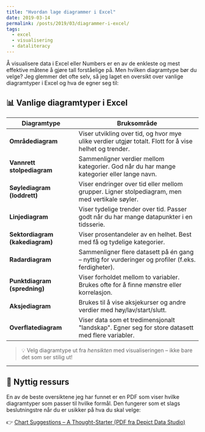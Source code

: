 ```yaml
---
title: "Hvordan lage diagrammer i Excel"
date: 2019-03-14
permalink: /posts/2019/03/diagrammer-i-excel/
tags:
  - excel
  - visualisering
  - dataliteracy
---
```


Å visualisere data i Excel eller Numbers er en av de enkleste og mest effektive måtene å gjøre tall forståelige på. Men hvilken diagramtype bør du velge? Jeg glemmer det ofte selv, så jeg laget en oversikt over vanlige diagramtyper i Excel og hva de egner seg til:

## 📊 Vanlige diagramtyper i Excel

| **Diagramtype**       | **Bruksområde** |
|------------------------|------------------|
| **Områdediagram**      | Viser utvikling over tid, og hvor mye ulike verdier utgjør totalt. Flott for å vise helhet og trender. |
| **Vannrett stolpediagram** | Sammenligner verdier mellom kategorier. God når du har mange kategorier eller lange navn. |
| **Søylediagram (loddrett)** | Viser endringer over tid eller mellom grupper. Ligner stolpediagram, men med vertikale søyler. |
| **Linjediagram**       | Viser tydelige trender over tid. Passer godt når du har mange datapunkter i en tidsserie. |
| **Sektordiagram (kakediagram)** | Viser prosentandeler av en helhet. Best med få og tydelige kategorier. |
| **Radardiagram**       | Sammenligner flere datasett på én gang – nyttig for vurderinger og profiler (f.eks. ferdigheter). |
| **Punktdiagram (spredning)** | Viser forholdet mellom to variabler. Brukes ofte for å finne mønstre eller korrelasjon. |
| **Aksjediagram**       | Brukes til å vise aksjekurser og andre verdier med høy/lav/start/slutt. |
| **Overflatediagram**   | Viser data som et tredimensjonalt "landskap". Egner seg for store datasett med flere variabler. |

> 💡 Velg diagramtype ut fra *hensikten* med visualiseringen – ikke bare det som ser stilig ut!

---

## 📎 Nyttig ressurs

En av de beste oversiktene jeg har funnet er en PDF som viser hvilke diagramtyper som passer til hvilke formål. Den fungerer som et slags beslutningstre når du er usikker på hva du skal velge:

👉 [Chart Suggestions – A Thought-Starter (PDF fra Depict Data Studio)](https://depictdatastudio.com/wp-content/uploads/2021/04/Chart-Chooser-Depict-Data-Studio.pdf)



